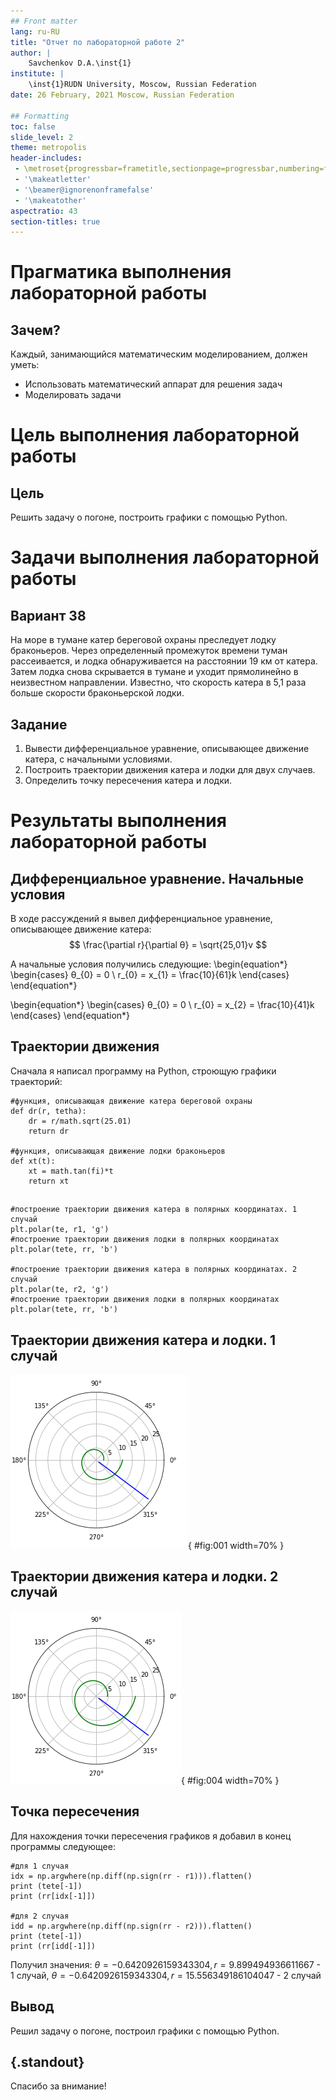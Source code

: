 ```yaml
---
## Front matter
lang: ru-RU
title: "Отчет по лабораторной работе 2"
author: |
	Savchenkov D.A.\inst{1}
institute: |
	\inst{1}RUDN University, Moscow, Russian Federation
date: 26 February, 2021 Moscow, Russian Federation

## Formatting
toc: false
slide_level: 2
theme: metropolis
header-includes: 
 - \metroset{progressbar=frametitle,sectionpage=progressbar,numbering=fraction}
 - '\makeatletter'
 - '\beamer@ignorenonframefalse'
 - '\makeatother'
aspectratio: 43
section-titles: true
---
```


# **Прагматика выполнения лабораторной работы**

## Зачем?

Каждый, занимающийся математическим моделированием, должен уметь:

* Использовать математический аппарат для решения задач
* Моделировать задачи

# **Цель выполнения лабораторной работы**

## Цель

Решить задачу о погоне, построить графики с помощью Python.

# **Задачи выполнения лабораторной работы**

## Вариант 38

На море в тумане катер береговой охраны преследует лодку браконьеров.
Через определенный промежуток времени туман рассеивается, и лодка обнаруживается 
на расстоянии 19 км от катера. Затем лодка снова скрывается в тумане и уходит 
прямолинейно в неизвестном направлении. Известно, что скорость катера в 5,1 раза 
больше скорости браконьерской лодки.

## Задание

1. Вывести дифференциальное уравнение, описывающее движение катера, с начальными условиями.
2. Построить траектории движения катера и лодки для двух случаев.
3. Определить точку пересечения катера и лодки.

# **Результаты выполнения лабораторной работы**

## Дифференциальное уравнение. Начальные условия

В ходе рассуждений я вывел дифференциальное уравнение, описывающее движение катера:
$$ \frac{\partial r}{\partial θ} = \sqrt{25,01}v $$

А начальные условия получились следующие:
\begin{equation*}
  \begin{cases}
    θ_{0} = 0 
    \\ 
    r_{0} = x_{1} = \frac{10}{61}k
  \end{cases}
\end{equation*}

\begin{equation*}
  \begin{cases}
    θ_{0} = 0 
    \\ 
    r_{0} = x_{2} = \frac{10}{41}k
  \end{cases}
\end{equation*}

## Траектории движения

Сначала я написал программу на Python, строющую графики траекторий:
```
#функция, описывающая движение катера береговой охраны
def dr(r, tetha): 
    dr = r/math.sqrt(25.01)
    return dr

#функция, описывающая движение лодки браконьеров
def xt(t): 
    xt = math.tan(fi)*t
    return xt
```

## 

```
#построение траектории движения катера в полярных координатах. 1 случай
plt.polar(te, r1, 'g')
#построение траектории движения лодки в полярных координатах
plt.polar(tete, rr, 'b') 

#построение траектории движения катера в полярных координатах. 2 случай
plt.polar(te, r2, 'g')
#построение траектории движения лодки в полярных координатах
plt.polar(tete, rr, 'b')
```

## Траектории движения катера и лодки. 1 случай

![](image/3.png){ #fig:001 width=70% } 

## Траектории движения катера и лодки. 2 случай

![](image/4.png){ #fig:004 width=70% }

## Точка пересечения

Для нахождения точки пересечения графиков я добавил в конец программы следующее:
```
#для 1 случая
idx = np.argwhere(np.diff(np.sign(rr - r1))).flatten()
print (tete[-1])
print (rr[idx[-1]])

#для 2 случая
idd = np.argwhere(np.diff(np.sign(rr - r2))).flatten()
print (tete[-1])
print (rr[idd[-1]])
```

Получил значения: $θ = -0.6420926159343304, r = 9.899494936611667$ - 1 случай, $θ = -0.6420926159343304, r = 15.556349186104047$ - 2 случай

## Вывод

Решил задачу о погоне, построил графики с помощью Python.

## {.standout}

Спасибо за внимание!
